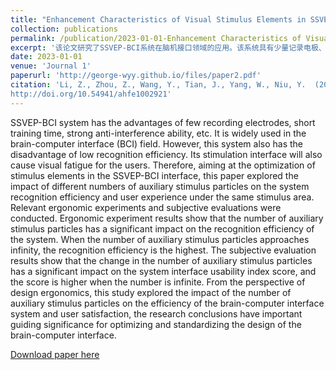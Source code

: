 ```yaml
---
title: "Enhancement Characteristics of Visual Stimulus Elements in SSVEP-BCI System"
collection: publications
permalink: /publication/2023-01-01-Enhancement Characteristics of Visual Stimulus Elements in SSVEP-BCI System-number-2
excerpt: '该论文研究了SSVEP-BCI系统在脑机接口领域的应用。该系统具有少量记录电极、短训练时间和强大的抗干扰能力等优点。然而，该系统的缺点是识别效率较低，并且刺激界面容易引起用户的视觉疲劳。因此，本文针对SSVEP-BCI界面中刺激元素的优化进行了研究，探讨了在相同刺激区域下不同数量辅助刺激颗粒对系统识别效率和用户体验的影响。进行了相关的人体工效学实验和主观评价。人体工效学实验结果表明，辅助刺激颗粒的数量对系统识别效率有显著影响，当辅助刺激颗粒数量趋近于无穷大时，识别效率最高。主观评价结果显示，辅助刺激颗粒数量的变化对系统界面可用性指标得分有显著影响，数量无限时得分较高。从设计人体工效学的角度出发，本研究探讨了辅助刺激颗粒数量对脑机接口系统效率和用户满意度的影响，研究结论对优化和规范脑机接口设计具有重要的指导意义。'
date: 2023-01-01
venue: 'Journal 1'
paperurl: 'http://george-wyy.github.io/files/paper2.pdf'
citation: 'Li, Z., Zhou, Z., Wang, Y., Tian, J., Yang, W., Niu, Y.  (2023). Enhancement Characteristics of Visual Stimulus Elements in SSVEP-BCI System. In: Tareq Ahram, Waldemar Karwowski, Pepetto Di Bucchianico, Redha Taiar, Luca Casarotto and Pietro Costa (eds) Intelligent Human Systems Integration (IHSI 2023): Integrating People and Intelligent Systems. AHFE (2023) International Conference. AHFE Open Access, vol 69. AHFE International, USA.
http://doi.org/10.54941/ahfe1002921'
---
```

SSVEP-BCI system has the advantages of few recording electrodes, short training time, strong anti-interference ability, etc. It is widely used in the brain-computer interface (BCI) field. However, this system also has the disadvantage of low recognition efficiency. Its stimulation interface will also cause visual fatigue for the users. Therefore, aiming at the optimization of stimulus elements in the SSVEP-BCI interface, this paper explored the impact of different numbers of auxiliary stimulus particles on the system recognition efficiency and user experience under the same stimulus area. Relevant ergonomic experiments and subjective evaluations were conducted. Ergonomic experiment results show that the number of auxiliary stimulus particles has a significant impact on the recognition efficiency of the system. When the number of auxiliary stimulus particles approaches infinity, the recognition efficiency is the highest. The subjective evaluation results show that the change in the number of auxiliary stimulus particles has a significant impact on the system interface usability index score, and the score is higher when the number is infinite. From the perspective of design ergonomics, this study explored the impact of the number of auxiliary stimulus particles on the efficiency of the brain-computer interface system and user satisfaction, the research conclusions have important guiding significance for optimizing and standardizing the design of the brain-computer interface.

[Download paper here](http://george-wyy.github.io/files/paper2.pdf)
